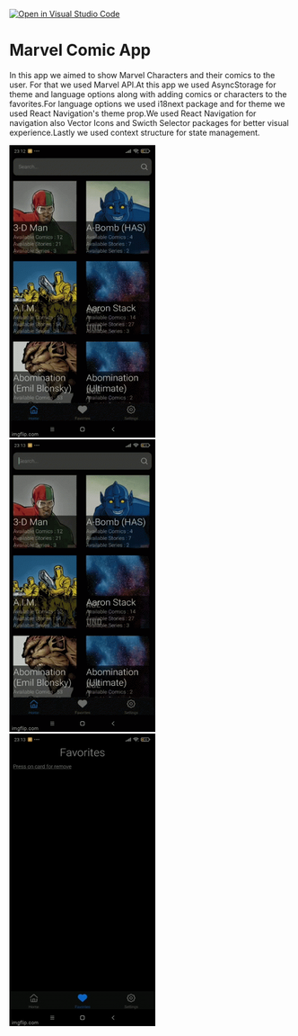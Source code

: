 [![Open in Visual Studio Code](https://classroom.github.com/assets/open-in-vscode-f059dc9a6f8d3a56e377f745f24479a46679e63a5d9fe6f495e02850cd0d8118.svg)](https://classroom.github.com/online_ide?assignment_repo_id=6613558&assignment_repo_type=AssignmentRepo)

<h1> Marvel Comic App </h1>
  
  <p>In this app we aimed to show Marvel Characters and their comics to the user. For that we used Marvel API.At this app we used AsyncStorage for theme and language options along with adding comics or characters to the favorites.For language options we used i18next package and for theme we used React Navigation's theme prop.We used React Navigation for navigation also Vector Icons and Swicth Selector packages for better visual experience.Lastly we used context structure for state management.  
  
  ![alt text](https://github.com/patika-128-react-native-bootcamp/week_6-x-coders/blob/master/src/gifs/5zc3cf.gif) ![alt text](https://github.com/patika-128-react-native-bootcamp/week_6-x-coders/blob/master/src/gifs/5zc3i0.gif) ![alt text](https://github.com/patika-128-react-native-bootcamp/week_6-x-coders/blob/master/src/gifs/5zc3n3.gif)
